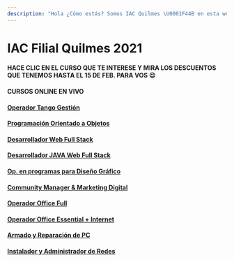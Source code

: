 ```yaml
---
description: "Hola ¿Cómo estás? Somos IAC Quilmes \U0001F44B en esta web vas a poder encontrar info sobre nuestros cursos, promos, días de cursada y temarios."
---
```


# IAC Filial Quilmes 2021

#### HACE CLIC EN EL CURSO QUE TE INTERESE Y MIRA LOS DESCUENTOS QUE TENEMOS HASTA EL 15 DE FEB. PARA VOS 😉

#### **CURSOS ONLINE EN VIVO**

#### [Operador Tango Gestión](tangogestion.md)

#### [Programación Orientado a Objetos](progobjetos.md)

#### [Desarrollador Web Full Stack](deswebfullstack.md)

#### [Desarrollador JAVA Web Full Stack](desjava.md)

#### [Op. en programas para Diseño Gráfico](disenografico.md)

#### [Community Manager & Marketing Digital](communityandmarketing.md)

#### [Operador Office Full](officefull.md)

#### [Operador Office Essential + Internet](officessential.md)

#### [Armado y Reparación de PC](reppc.md)

#### [Instalador y Administrador de Redes](redesonline.md)

